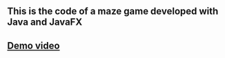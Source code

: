 ## This is the code of a maze game developed with Java and JavaFX
## [Demo video](https://ugc.kizoa.app/klon1/o405478510_9937737.mp4)
